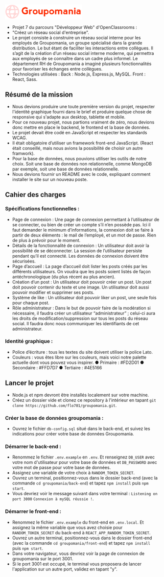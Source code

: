 ![Logo Groupomania](https://github.com/flo701/groupomania/blob/2eb63fe0bd9b867be2b97601ae3ac6271348b7ac/front-end/src/assets/logo/icon-left-font-2.png)

- Projet 7 du parcours "Développeur Web" d'OpenClassrooms :
- "Créez un réseau social d'entreprise".
- Le projet consiste à construire un réseau social interne pour les employés de Groupomania, un groupe
spécialisé dans la grande distribution. Le but étant de faciliter les interactions entre collègues. Il s’agit de la création d’un réseau social interne moderne, qui permettra
aux employés de se connaître dans un cadre plus informel. Le département RH de Groupomania a imaginé plusieurs fonctionnalités pour favoriser les échanges entre collègues.
- Technologies utilisées : Back : Node.js, Express.js, MySQL. Front : React, Sass.

## Résumé de la mission 
- Nous devions produire une toute première version du projet, respecter l'identité graphique fourni dans le brief et produire quelque chose de responsive qui s'adapte aux desktop, tablette et mobile.
- Pour ce nouveau projet, nous partions vraiment de zéro, nous devions donc mettre en place le backend, le frontend et la base de données.
- Le projet devait être codé en JavaScript et respecter les standards WCAG.
- Il était obligatoire d’utiliser un framework front-end JavaScript. (React était conseillé, mais nous avions la possibilité de choisir un autre framwork).
- Pour la base de données, nous pouvions utiliser les outils de notre choix. Soit une
base de données non relationnelle, comme MongoDB par exemple, soit une base de
données relationnelle.
- Nous devions fournir un README avec le code, expliquant comment installer le site sur
un nouveau poste.

## Cahier des charges 
### Spécifications fonctionnelles : 
- Page de connexion : Une page de connexion permettant à l’utilisateur de se connecter, ou bien
de créer un compte s’il n’en possède pas. Ici il faut demander le minimum d’informations, la connexion doit se faire à partir de deux éléments : le mail de l’employé, et un mot de passe. Rien de plus à prévoir pour le moment.
- Détails de la fonctionnalité de connexion : Un utilisateur doit avoir la possibilité de se déconnecter.
La session de l’utilisateur persiste pendant qu’il est connecté. Les données de connexion doivent être sécurisées.
- Page d’accueil : La page d’accueil doit lister les posts créés par les différents utilisateurs.
On voudra que les posts soient listés de façon antéchronologique (du plus
récent au plus ancien).
- Création d’un post : Un utilisateur doit pouvoir créer un post. Un post doit pouvoir contenir du texte et une image. Un utilisateur doit aussi pouvoir modifier et supprimer ses posts.
- Système de like : Un utilisateur doit pouvoir liker un post, une seule fois pour chaque post.
- Rôle administrateur : Dans le but de pouvoir faire de la modération si nécessaire, il faudra créer
un utilisateur “administrateur” ; celui-ci aura les droits de modification/suppression sur tous les posts du réseau social. Il faudra donc nous communiquer les identifiants de cet administrateur.

### Identité graphique :
- Police d’écriture : tous les textes du site doivent utiliser la police Lato.
- Couleurs : vous êtes libre sur les couleurs, mais voici notre palette actuelle dont vous pouvez vous inspirer.
● Primaire : #FD2D01
● Secondaire : #FFD7D7
● Tertiaire : #4E5166


## Lancer le projet 
- Node.js et npm devront être installés localement sur votre machine.
- Créez un dossier vide et clonez ce repository à l'intérieur en tapant `git clone https://github.com/flo701/groupomania.git`.

### Créer la base de données groupomania :
- Ouvrez le fichier `db-config.sql` situé dans le back-end, et suivez les indications pour créer votre base de données Groupomania.

### Démarrer le back-end : 
- Renommez le fichier `.env.example` en `.env`. Et renseignez `DB_USER` avec votre nom d'utilisateur pour votre base de données et `DB_PASSWORD` avec votre mot de passe pour votre base de données.
- Assignez une variable de votre choix à `RANDOM_TOKEN_SECRET`.
- Ouvrez un terminal, positionnez-vous dans le dossier back-end (avec la commande `cd groupomania/back-end`) et tapez `npm install` puis `npm start`.
- Vous devriez voir le message suivant dans votre terminal : `Listening on port 3000` `Connexion à mySQL réussie !`.

### Démarrer le front-end :
- Renommez le fichier `.env.example` du front-end en `.env.local`. 
Et assignez la même variable que vous avez choisie pour `RANDOM_TOKEN_SECRET` du back-end à `REACT_APP_RANDOM_TOKEN_SECRET`.
- Ouvrez un autre terminal, positionnez-vous dans le dossier front-end (avec la commande `cd groupomania/front-end`) et tapez `npm install` puis `npm start`.
- Dans votre navigateur, vous devriez voir la page de connexion de groupomania sur le port 3001.
- Si le port 3001 est occupé, le terminal vous proposera de lancer l'application sur un autre port, validez en tapant "y".






